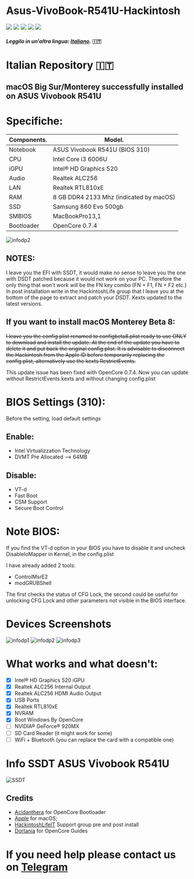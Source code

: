 # Asus-VivoBook-R541U-Hackintosh
[![](https://img.shields.io/badge/Gitter%20HL%20Community-Chat-informational?style=flat&logo=gitter&logoColor=white&color=ed1965)](https://gitter.im/Hackintosh-Life-IT/community)
[![](https://img.shields.io/badge/Repository-SASATech-informational?style=flat&logo=apple&logoColor=white&color=9debeb)](https://github.com/SASA-Tech?tab=repositories)
[![](https://img.shields.io/badge/Telegram-HackintoshLifeIT-informational?style=flat&logo=telegram&logoColor=white&color=5fb659)](https://t.me/HackintoshLife_it)
[![](https://img.shields.io/badge/Facebook-HackintoshLifeIT-informational?style=flat&logo=facebook&logoColor=white&color=3a4dc9)](https://www.facebook.com/hackintoshlife/)
[![](https://img.shields.io/badge/Instagram-HackintoshLifeIT-informational?style=flat&logo=instagram&logoColor=white&color=8a178a)](https://www.instagram.com/hackintoshlife.it_official/)
#### *Leggilo in un'altra lingua: [Italiano](README.md).* :it:

# Italian Repository 🇮🇹
## macOS Big Sur/Monterey successfully installed on ASUS Vivobook R541U

# Specifiche:

| Components.      | Model.                                 |
| ---------------- | -------------------------------------- |
| Notebook         | ASUS Vivobook R541U (BIOS 310)         |
| CPU              | Intel Core i3 6006U                    | 
| iGPU             | Intel® HD Graphics 520                 |
| Audio            | Realtek ALC256                         |
| LAN              | Realtek RTL810xE                       |
| RAM              | 8 GB DDR4 2133 Mhz (indicated by macOS)|
| SSD              | Samsung 860 Evo 500gb                  |
| SMBIOS           | MacBookPro13,1                         |
| Bootloader       | OpenCore 0.7.4                         |

![infodp2](./Screenshot/PC.jpeg)

## NOTES:
I leave you the EFI with SSDT, it would make no sense to leave you the one with DSDT patched because it would not work on your PC.
Therefore the only thing that won't work will be the FN key combo (FN + F1, FN + F2 etc.)
In post installation write in the HackintoshLife group that I leave you at the bottom of the page to extract and patch your DSDT.
Kexts updated to the latest versions.

## If you want to install macOS Monterey Beta 8:
~~I leave you the config.plist renamed to configbeta8.plist ready to use ONLY to download and install the update. At the end of the update you have to delete it and put back the original config.plist. It is advisable to disconnect the Hackintosh from the Apple ID before temporarily replacing the config.plist, alternatively use the kexts RestrictEvents.~~

This update issue has been fixed with OpenCore 0.7.4. Now you can update without RestrictEvents.kexts and without changing config.plist

# BIOS Settings (310):

Before the setting, load default settings

## Enable:
- Intel Virtualizzation Technology
- DVMT Pre Allocated --> 64MB

## Disable:
- VT-d
- Fast Boot
- CSM Support
- Secure Boot Control

# Note BIOS:
If you find the VT-d option in your BIOS you have to disable it and uncheck DisableIoMapper in Kernel, in the config.plist

I have already added 2 tools:
- ControlMsrE2
- modGRUBShell

The first checks the status of CFG Lock, the second could be useful for unlocking CFG Lock and other parameters not visible in the BIOS interface.

# Devices Screenshots
![infodp1](./Screenshot/SysInfo.png)
![infodp2](./Screenshot/SysInfo2.png)
![infodp3](./Screenshot/SysInfo3.png)

# What works and what doesn't:
- [x] Intel® HD Graphics 520 iGPU
- [x] Realtek ALC256 Internal Output
- [x] Realtek ALC256 HDMI Audio Output
- [x] USB Ports
- [x] Realtek RTL810xE
- [x] NVRAM
- [x] Boot Windows By OpenCore
- [ ] NVIDIA® GeForce® 920MX
- [ ] SD Card Reader (it might work for some)
- [ ] WiFi + Bluetooth (you can replace the card with a compatible one)

# Info SSDT ASUS Vivobook R541U

![SSDT](./Screenshot/SSDT.png)

## Credits

- [Acidanthera](https://github.com/acidanthera) for OpenCore Bootloader
- [Apple](https://apple.com) for macOS;
- [HackintoshLifeIT](https://github.com/Hackintoshlifeit) Support group pre and post install
- [Dortania](https://github.com/dortania) for OpenCore Guides

# If you need help please contact us on [Telegram](https://t.me/HackintoshLife_it)
